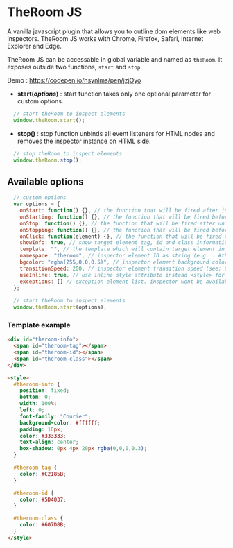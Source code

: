 # TheRoom JS
A vanilla javascript plugin that allows you to outline dom elements like web inspectors. TheRoom JS works with Chrome, Firefox, Safari, Internet Explorer and Edge.

TheRoom JS can be accessable in global variable and named as `theRoom`. It exposes outside two functions, `start` and `stop`.

Demo : https://codepen.io/hsynlms/pen/jzjOyo

- **start(*options*)** : start function takes only one optional parameter for custom options.
```javascript
  // start theRoom to inspect elements
  window.theRoom.start();
```

- **stop()** : stop function unbinds all event listeners for HTML nodes and removes the inspector instance on HTML side.
```javascript
  // stop theRoom to inspect elements
  window.theRoom.stop();
```

## Available options
```javascript
  // custom options
  var options = {
    onStart: function() {}, // the function that will be fired after initialization
    onStarting: function() {}, // the function that will be fired before initialization
    onStop: function() {}, // the function that will be fired after uninitialization
    onStopping: function() {}, // the function that will be fired before uninitialization
    onClick: function(element) {}, // the function that will be fired on click on any allowed element
    showInfo: true, // show target element tag, id and class information
    template: "", // the template which will contain target element information (showInfo must be activated)
    namespace: "theroom", // inspector element ID as string (e.g. : #theroom)
    bgcolor: "rgba(255,0,0,0.5)", // inspector element background color as hex
    transitionSpeed: 200, // inspector element transition speed (see: CSS Transition Speed)
    useInline: true, // use inline style attribute instead <style> for styling inspector element
    exceptions: [] // exception element list. inspector wont be available for them. basic css selectors are supported
  };
  
  // start theRoom to inspect elements
  window.theRoom.start(options);
```

### Template example
```html
<div id="theroom-info">
  <span id="theroom-tag"></span>
  <span id="theroom-id"></span>
  <span id="theroom-class"></span>
</div>

<style>
  #theroom-info {
    position: fixed;
    bottom: 0;
    width: 100%;
    left: 0;
    font-family: "Courier";
    background-color: #ffffff;
    padding: 10px;
    color: #333333;
    text-align: center;
    box-shadow: 0px 4px 20px rgba(0,0,0,0.3);
  }

  #theroom-tag {
    color: #C2185B;
  }

  #theroom-id {
    color: #5D4037;
  }

  #theroom-class {
    color: #607D8B;
  }
</style>
```
